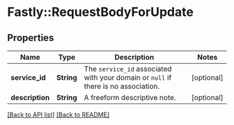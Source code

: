 # Fastly::RequestBodyForUpdate

## Properties

| Name | Type | Description | Notes |
| ---- | ---- | ----------- | ----- |
| **service_id** | **String** | The `service_id` associated with your domain or `null` if there is no association. | [optional] |
| **description** | **String** | A freeform descriptive note. | [optional] |

[[Back to API list]](../../README.md#endpoints) [[Back to README]](../../README.md)

